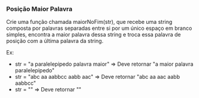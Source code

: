 ### Posição Maior Palavra ###

Crie uma função chamada maiorNoFim(str), que recebe uma string composta por palavras separadas entre si por um único espaço em branco simples, encontra a maior palavra dessa string e troca essa palavra de posição com a última palavra da string.

Ex:

* str = "a paralelepipedo palavra maior" =\> Deve retornar "a maior palavra paralelepipedo"
* str = "abc aa aabbcc aabb aac" =\> Deve retornar "abc aa aac aabb aabbcc"
* str = "" =\> Deve retornar ""